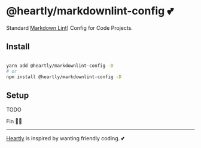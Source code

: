 # @heartly/markdownlint-config 💕

Standard [Markdown Lint](https://github.com/igorshubovych/markdownlint-cli)) Config for Code Projects.

## Install

```bash

yarn add @heartly/markdownlint-config -D
# or
npm install @heartly/markdownlint-config -D

```

## Setup

TODO

Fin 👨‍🎨

---

[Heartly](https://github.com/heartly/heartly) is inspired by wanting friendly coding. 💕
